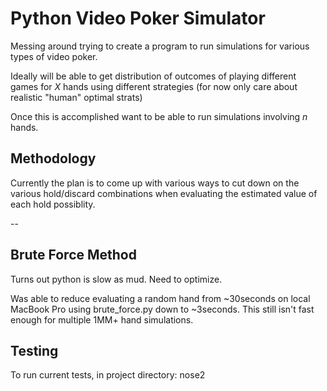 # Python Video Poker Simulator

Messing around trying to create a program to run simulations for various types of video poker.

Ideally will be able to get distribution of outcomes of playing
different games for *X* hands using different strategies (for now only care about realistic "human" optimal strats)

Once this is accomplished want to be able to run simulations involving *n* hands.

## Methodology
Currently the plan is to come up with various ways to cut down on the various hold/discard combinations when evaluating the estimated value of each hold possiblity. 

--
## Brute Force Method
Turns out python is slow as mud. Need to optimize. 

Was able to reduce evaluating a random hand from ~30seconds on local MacBook Pro using brute_force.py down to ~3seconds. This still isn't fast enough for multiple 1MM+ hand simulations.

## Testing
To run current tests, in project directory: nose2
